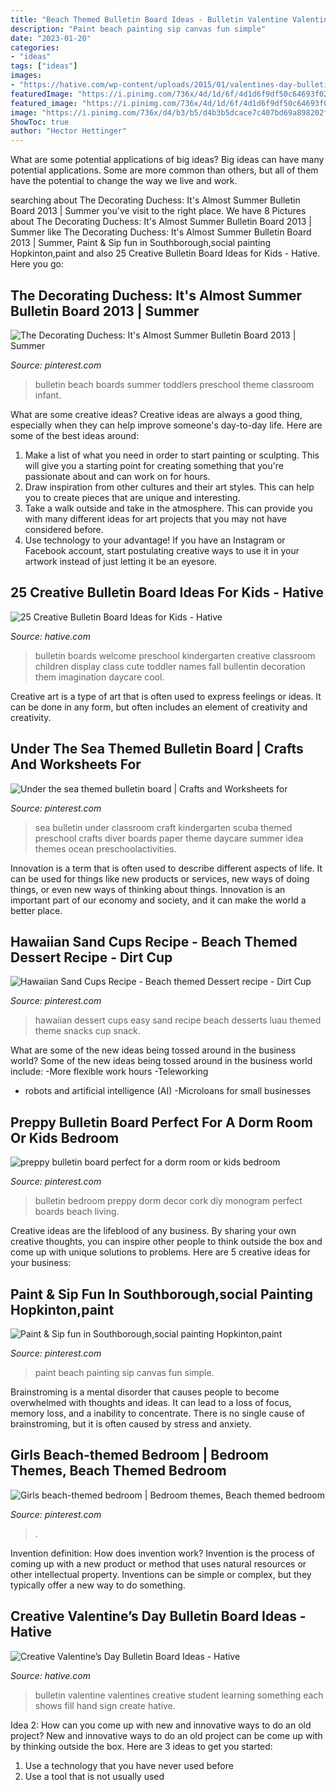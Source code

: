 ```yaml
---
title: "Beach Themed Bulletin Board Ideas - Bulletin Valentine Valentines Creative Student Learning Something Each Shows Fill Hand Sign Create Hative"
description: "Paint beach painting sip canvas fun simple"
date: "2023-01-20"
categories:
- "ideas"
tags: ["ideas"]
images:
- "https://hative.com/wp-content/uploads/2015/01/valentines-day-bulletin-board/1-valentines-day-bulletin-board.jpg"
featuredImage: "https://i.pinimg.com/736x/4d/1d/6f/4d1d6f9df50c64693f02befda13977ba--design-homes-home-design.jpg"
featured_image: "https://i.pinimg.com/736x/4d/1d/6f/4d1d6f9df50c64693f02befda13977ba--design-homes-home-design.jpg"
image: "https://i.pinimg.com/736x/d4/b3/b5/d4b3b5dcace7c407bd69a898202f2bf9.jpg"
ShowToc: true
author: "Hector Hettinger"
---
```



What are some potential applications of big ideas?
Big ideas can have many potential applications. Some are more common than others, but all of them have the potential to change the way we live and work.

	

		
searching about The Decorating Duchess: It&#039;s Almost Summer Bulletin Board 2013 | Summer you've visit to the right place. We have 8 Pictures about The Decorating Duchess: It&#039;s Almost Summer Bulletin Board 2013 | Summer like The Decorating Duchess: It&#039;s Almost Summer Bulletin Board 2013 | Summer, Paint &amp; Sip fun in Southborough,social painting Hopkinton,paint and also 25 Creative Bulletin Board Ideas for Kids - Hative. Here you go:
		
    
## The Decorating Duchess: It&#039;s Almost Summer Bulletin Board 2013 | Summer

<img loading=lazy src="https://i.pinimg.com/736x/5d/8d/b3/5d8db371603a0f8ff402d811b2f10a39--beach-bulletin-boards-preschool-ideas.jpg" onerror="this.onerror=null;this.src='https://tse3.mm.bing.net/th?id=OIP.YWsjzjzMgstaHiTfzthQYQHaJ4&amp;pid=15.1';" alt="The Decorating Duchess: It&#039;s Almost Summer Bulletin Board 2013 | Summer">

_Source: pinterest.com_

>bulletin beach boards summer toddlers preschool theme classroom infant. 

	

What are some creative ideas?
Creative ideas are always a good thing, especially when they can help improve someone's day-to-day life. Here are some of the best ideas around: 
1. Make a list of what you need in order to start painting or sculpting. This will give you a starting point for creating something that you're passionate about and can work on for hours. 
2. Draw inspiration from other cultures and their art styles. This can help you to create pieces that are unique and interesting. 
3. Take a walk outside and take in the atmosphere. This can provide you with many different ideas for art projects that you may not have considered before. 
4. Use technology to your advantage! If you have an Instagram or Facebook account, start postulating creative ways to use it in your artwork instead of just letting it be an eyesore.

    
## 25 Creative Bulletin Board Ideas For Kids - Hative

<img loading=lazy src="https://hative.com/wp-content/uploads/2014/06/bulletin-board-ideas/19-welcome-back-bulletin-boards-for-preschool.jpg" onerror="this.onerror=null;this.src='https://tse3.mm.bing.net/th?id=OIP.zz68qv4OYlO-RZ1LXRrxFAHaFj&amp;pid=15.1';" alt="25 Creative Bulletin Board Ideas for Kids - Hative">

_Source: hative.com_

>bulletin boards welcome preschool kindergarten creative classroom children display class cute toddler names fall bullentin decoration them imagination daycare cool. 

	

Creative art is a type of art that is often used to express feelings or ideas. It can be done in any form, but often includes an element of creativity and creativity.

    
## Under The Sea Themed Bulletin Board | Crafts And Worksheets For

<img loading=lazy src="https://i.pinimg.com/736x/07/f7/34/07f734675b233eb54d664da780605ccf--daycare-crafts-daycare-ideas.jpg" onerror="this.onerror=null;this.src='https://tse1.mm.bing.net/th?id=OIP.uLn61nx7PAZXrmpHVJEjBQHaJ3&amp;pid=15.1';" alt="Under the sea themed bulletin board | Crafts and Worksheets for">

_Source: pinterest.com_

>sea bulletin under classroom craft kindergarten scuba themed preschool crafts diver boards paper theme daycare summer idea themes ocean preschoolactivities. 

	

Innovation is a term that is often used to describe different aspects of life. It can be used for things like new products or services, new ways of doing things, or even new ways of thinking about things. Innovation is an important part of our economy and society, and it can make the world a better place.

    
## Hawaiian Sand Cups Recipe - Beach Themed Dessert Recipe - Dirt Cup

<img loading=lazy src="https://i.pinimg.com/736x/d4/b3/b5/d4b3b5dcace7c407bd69a898202f2bf9.jpg" onerror="this.onerror=null;this.src='https://tse1.mm.bing.net/th?id=OIP.Ple2smpGKgRVi3EsqGcmggHaRb&amp;pid=15.1';" alt="Hawaiian Sand Cups Recipe - Beach themed Dessert recipe - Dirt Cup">

_Source: pinterest.com_

>hawaiian dessert cups easy sand recipe beach desserts luau themed theme snacks cup snack. 

	

What are some of the new ideas being tossed around in the business world?
Some of the new ideas being tossed around in the business world include: 
-More flexible work hours 
-Teleworking 
- robots and artificial intelligence (AI) 
-Microloans for small businesses

    
## Preppy Bulletin Board Perfect For A Dorm Room Or Kids Bedroom

<img loading=lazy src="https://i.pinimg.com/736x/4d/1d/6f/4d1d6f9df50c64693f02befda13977ba--design-homes-home-design.jpg" onerror="this.onerror=null;this.src='https://tse4.mm.bing.net/th?id=OIP.zfIoOINIm0NTljqd641bWAHaKz&amp;pid=15.1';" alt="preppy bulletin board perfect for a dorm room or kids bedroom">

_Source: pinterest.com_

>bulletin bedroom preppy dorm decor cork diy monogram perfect boards beach living. 

	

Creative ideas are the lifeblood of any business. By sharing your own creative thoughts, you can inspire other people to think outside the box and come up with unique solutions to problems. Here are 5 creative ideas for your business: 

    
## Paint &amp; Sip Fun In Southborough,social Painting Hopkinton,paint

<img loading=lazy src="https://i.pinimg.com/736x/ed/f4/69/edf4698af05dd8be4a110ad22fe87c65--beach-huts-paint-party.jpg" onerror="this.onerror=null;this.src='https://tse3.mm.bing.net/th?id=OIP.jOnvbXJJiKGMs40WylwgqAHaJ4&amp;pid=15.1';" alt="Paint &amp; Sip fun in Southborough,social painting Hopkinton,paint">

_Source: pinterest.com_

>paint beach painting sip canvas fun simple. 

	

Brainstroming is a mental disorder that causes people to become overwhelmed with thoughts and ideas. It can lead to a loss of focus, memory loss, and a inability to concentrate. There is no single cause of brainstroming, but it is often caused by stress and anxiety.

    
## Girls Beach-themed Bedroom | Bedroom Themes, Beach Themed Bedroom

<img loading=lazy src="https://i.pinimg.com/736x/ad/a5/46/ada54652201d2713341e785d04027dfc.jpg" onerror="this.onerror=null;this.src='https://tse2.mm.bing.net/th?id=OIP.fGOo-VplNvB-1xcYrimfcgHaLC&amp;pid=15.1';" alt="Girls beach-themed bedroom | Bedroom themes, Beach themed bedroom">

_Source: pinterest.com_

>. 

	

Invention definition: How does invention work?
Invention is the process of coming up with a new product or method that uses natural resources or other intellectual property. Inventions can be simple or complex, but they typically offer a new way to do something.

    
## Creative Valentine’s Day Bulletin Board Ideas - Hative

<img loading=lazy src="https://hative.com/wp-content/uploads/2015/01/valentines-day-bulletin-board/1-valentines-day-bulletin-board.jpg" onerror="this.onerror=null;this.src='https://tse3.mm.bing.net/th?id=OIP.YlFGf5SMCKSY4rBqUu092wHaOR&amp;pid=15.1';" alt="Creative Valentine’s Day Bulletin Board Ideas - Hative">

_Source: hative.com_

>bulletin valentine valentines creative student learning something each shows fill hand sign create hative. 

	

Idea 2: How can you come up with new and innovative ways to do an old project?
New and innovative ways to do an old project can be come up with by thinking outside the box. Here are 3 ideas to get you started: 
1. Use a technology that you have never used before 
2. Use a tool that is not usually used 

